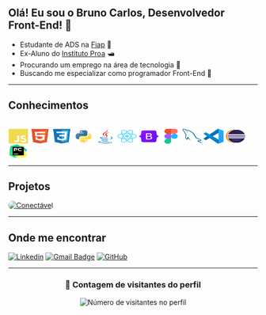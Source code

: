 ## Olá! Eu sou o Bruno Carlos, Desenvolvedor Front-End! 🦕

- Estudante de ADS na [Fiap](https://www.fiap.com.br/) 🦾
- Ex-Aluno do [Instituto Proa](https://www.proa.org.br/) 🛥️
- Procurando um emprego na área de tecnologia 🔭
- Buscando me especializar como programador Front-End 🌱

---
## Conhecimentos
<div style="display: inline_block"><br>
  <img align="center" alt="Bruno-JS" height="30" width="40" src="https://raw.githubusercontent.com/devicons/devicon/master/icons/javascript/javascript-plain.svg"/>
  <img align="center" alt="Bruno-HTML" height="30" width="40" src="https://raw.githubusercontent.com/devicons/devicon/master/icons/html5/html5-original.svg"/>
  <img align="center" alt="Bruno-CSS" height="30" width="40" src="https://raw.githubusercontent.com/devicons/devicon/master/icons/css3/css3-original.svg"/>
  <img align="center" alt="Bruno-Python" height="30" width="40"  src="https://raw.githubusercontent.com/devicons/devicon/master/icons/python/python-original.svg"/>
  <img align="center" alt="Bruno-Java" height="30" width="40"  src="https://raw.githubusercontent.com/devicons/devicon/master/icons/java/java-original.svg"/>
  <img align="center" alt="Bruno-React" height="30" width="40" src="https://raw.githubusercontent.com/devicons/devicon/master/icons/react/react-original.svg"/>
  <img align="center" alt="Bruno-Bootstrap" height="30" width="40"  src="https://raw.githubusercontent.com/devicons/devicon/master/icons/bootstrap/bootstrap-original.svg"/>
  <img align="center" alt="Bruno-Figma" height="30" width="40"  src="https://raw.githubusercontent.com/devicons/devicon/master/icons/figma/figma-original.svg"/>
  <img align="center" alt="Bruno-MySQL" height="30" width="40" src="https://raw.githubusercontent.com/devicons/devicon/master/icons/mysql/mysql-original.svg"/>  
  <img align="center" alt="Bruno-visualstudiocode" height="30" width="40"  src="https://raw.githubusercontent.com/devicons/devicon/master/icons/vscode/vscode-original.svg"/>
  <img align="center" alt="Bruno-eclips" height="30" width="40"  src="https://raw.githubusercontent.com/devicons/devicon/master/icons/eclipse/eclipse-original.svg"/>
  <img align="center" alt="Bruno-PyCharm" height="30" width="40"  src="https://raw.githubusercontent.com/devicons/devicon/master/icons/pycharm/pycharm-original.svg"/>
  <!--<img align="center" alt="Bruno-Trello" height="30" width="40"  src="https://raw.githubusercontent.com/devicons/devicon/master/icons/trello/trello-original.svg"/>
  <img align="center" alt="Bruno-notion" height="30" width="40"  src="https://raw.githubusercontent.com/devicons/devicon/master/icons/notion/notion-original.svg"/>
  <img align="center" alt="Bruno-git" height="30" width="40"  src="https://raw.githubusercontent.com/devicons/devicon/master/icons/git/git-original.svg"/>
  <img align="center" alt="Bruno-github" height="30" width="40"  src="https://raw.githubusercontent.com/devicons/devicon/master/icons/github/github-original.svg"/>-->
</div>

<!--[![My Skills](https://skillicons.dev/icons?i=react,js,html,css,bootstrap,figma,mysql,java,vscode,eclipse,trello,notion,github,git)](https://skillicons.dev)-->

---
## Projetos
<div>
  <a href="https://qrcc.me/se0jqj19eeka" target="_blank"><img src="https://avatars.githubusercontent.com/u/168479235?s=400&u=2ec8bf7963b23ae01f26c6c44f35d67b05ed856b&v=4" alt="Conectável" height="100" style="border-radius: 25px;"></a>
</div>

---
<!--![Snake animation](https://github.com/BrunoCSoares/BrunoCSoares/blob/output/github-contribution-grid-snake.svg)-->
## Onde me encontrar

[![Linkedin](https://img.shields.io/badge/-Bruno_Carlos_Soares-blue?style=flat-square&logo=Linkedin&logoColor=white&link=https://www.linkedin.com/in/bruno-carlos-soares)](https://www.linkedin.com/in/bruno-carlos-soares)
[![Gmail Badge](https://img.shields.io/badge/-bruno11carloss@gmail.com-006bed?style=flat-square&logo=Gmail&logoColor=white&link=mailto:bruno11carloss@gmail.com)](mailto:bruno11carloss@gmail.com)
[![GitHub](https://img.shields.io/github/followers/BrunoCSoares?label=follow&style=social)](https://github.com/BrunoCSoares)

---

<div align="center">
  <h3><b>📍 Contagem de visitantes do perfil</b></h3>
</div>

<p align="center">
  <img
    src="https://profile-counter.glitch.me/BrunoCSoares/count.svg"
    alt="Número de visitantes no perfil"
  />
</p>
